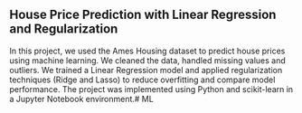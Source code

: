 ## House Price Prediction with Linear Regression and Regularization

In this project, we used the Ames Housing dataset to predict house prices using machine learning. We cleaned the data, handled missing values and outliers. We trained a Linear Regression model and applied regularization techniques (Ridge and Lasso) to reduce overfitting and compare model performance. The project was implemented using Python and scikit-learn in a Jupyter Notebook environment.# ML
